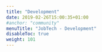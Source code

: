 ```yaml
---
title: "Development"
date: 2019-02-26T15:00:35+01:00
#anchor: "community"
menuTitle: "JobTech - Development"
disableToc: true
weight: 101
---
```

